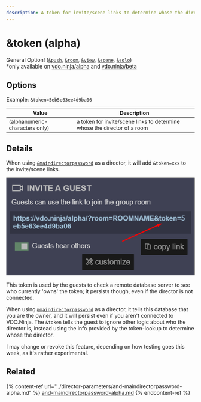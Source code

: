 ```yaml
---
description: A token for invite/scene links to determine whose the director of a room
---
```


# \&token (alpha)

General Option! ([`&push`](../../source-settings/push.md), [`&room`](../../general-settings/room.md), [`&view`](../view-parameters/view.md), [`&scene`](../view-parameters/scene.md), [`&solo`](../mixer-scene-parameters/and-solo.md))\
\*only available on [vdo.ninja/alpha](https://vdo.ninja/alpha/) and [vdo.ninja/beta](https://vdo.ninja/beta/)

## Options

Example: `&token=5eb5e63ee4d9ba06`

| Value                          | Description                                                              |
| ------------------------------ | ------------------------------------------------------------------------ |
| (alphanumeric-characters only) | a token for invite/scene links to determine whose the director of a room |

## Details

When using [`&maindirectorpassword`](../director-parameters/and-maindirectorpassword-alpha.md) as a director, it will add `&token=xxx` to the invite/scene links.

![](<../../.gitbook/assets/image (1) (1) (9).png>)

This token is used by the guests to check a remote database server to see who currently 'owns' the token; it persists though, even if the director is not connected.

When using [`&maindirectorpassword`](../director-parameters/and-maindirectorpassword-alpha.md) as a director, it tells this database that you are the owner, and it will persist even if you aren't connected to VDO.Ninja. The `&token` tells the guest to ignore other logic about who the director is, instead using the info provided by the token-lookup to determine whose the director.

I may change or revoke this feature, depending on how testing goes this week, as it's rather experimental.

## Related

{% content-ref url="../director-parameters/and-maindirectorpassword-alpha.md" %}
[and-maindirectorpassword-alpha.md](../director-parameters/and-maindirectorpassword-alpha.md)
{% endcontent-ref %}

